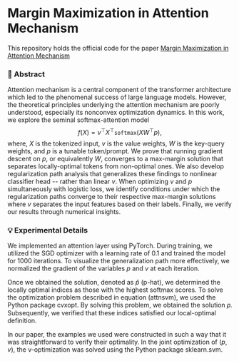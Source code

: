 # Margin Maximization in Attention Mechanism
This repository holds the official code for the paper [Margin Maximization in Attention Mechanism]()

### 🦸‍ Abstract
Attention mechanism is a central component of the transformer architecture which led to the phenomenal success of large language models. However, the theoretical principles underlying the attention mechanism are poorly understood, especially its nonconvex optimization dynamics. In this work, we explore the seminal softmax-attention model 
$$f(X)=v^\top X^\top \texttt{softmax}(X W^\top p),$$
where, $X$ is the tokenized input, $v$ is the value weights, $W$ is the key-query weights, and $p$ is a tunable token/prompt. We prove that running gradient descent on $p$, or equivalently $W$, converges to a max-margin solution that separates locally-optimal tokens from non-optimal ones. We also develop regularization path analysis that generalizes these findings to nonlinear classifier head -- rather than linear $v$. When optimizing $v$ and $p$ simultaneously with logistic loss, we identify conditions under which the regularization paths converge to their respective max-margin solutions where $v$ separates the input features based on their labels. Finally, we verify our results through numerical insights. 


### 💡 Experimental Details
We implemented an attention layer using PyTorch. During training, we utilized the SGD optimizer with a learning rate of 0.1 and trained the model for 1000 iterations. To visualize the generalization path more effectively, we normalized the gradient of the variables $p$ and $v$ at each iteration.

Once we obtained the solution, denoted as $\hat{p}$ (p-hat), we determined the locally optimal indices as those with the highest softmax scores. To solve the optimization problem described in equation (attnsvm), we used the Python package cvxopt. By solving this problem, we obtained the solution 𝑝. Subsequently, we verified that these indices satisfied our local-optimal definition.

In our paper, the examples we used were constructed in such a way that it was straightforward to verify their optimality. In the joint optimization of $(p,v)$, the v-optimization was solved using the Python package sklearn.svm.

